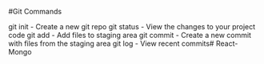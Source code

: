 #Git Commands

git init - Create a new git repo
git status - View the changes to your project code
git add - Add files to staging area
git commit - Create a new commit with files from the staging area
git log - View recent commits# React-Mongo
